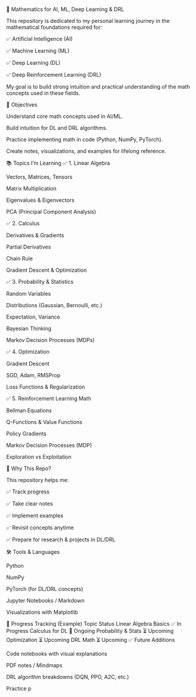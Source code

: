 📘 Mathematics for AI, ML, Deep Learning & DRL

This repository is dedicated to my personal learning journey in the mathematical foundations required for:

✅ Artificial Intelligence (AI)

✅ Machine Learning (ML)

✅ Deep Learning (DL)

✅ Deep Reinforcement Learning (DRL)

My goal is to build strong intuition and practical understanding of the math concepts used in these fields.

🎯 Objectives

Understand core math concepts used in AI/ML.

Build intuition for DL and DRL algorithms.

Practice implementing math in code (Python, NumPy, PyTorch).

Create notes, visualizations, and examples for lifelong reference.

📚 Topics I’m Learning
✅ 1. Linear Algebra

Vectors, Matrices, Tensors

Matrix Multiplication

Eigenvalues & Eigenvectors

PCA (Principal Component Analysis)

✅ 2. Calculus

Derivatives & Gradients

Partial Derivatives

Chain Rule

Gradient Descent & Optimization

✅ 3. Probability & Statistics

Random Variables

Distributions (Gaussian, Bernoulli, etc.)

Expectation, Variance

Bayesian Thinking

Markov Decision Processes (MDPs)

✅ 4. Optimization

Gradient Descent

SGD, Adam, RMSProp

Loss Functions & Regularization

✅ 5. Reinforcement Learning Math

Bellman Equations

Q-Functions & Value Functions

Policy Gradients

Markov Decision Processes (MDP)

Exploration vs Exploitation

🧠 Why This Repo?

This repository helps me:

✅ Track progress

✅ Take clear notes

✅ Implement examples

✅ Revisit concepts anytime

✅ Prepare for research & projects in DL/DRL

🛠 Tools & Languages

Python

NumPy

PyTorch (for DL/DRL concepts)

Jupyter Notebooks / Markdown

Visualizations with Matplotlib

📅 Progress Tracking (Example)
Topic Status
Linear Algebra Basics ✅ In Progress
Calculus for DL 🔄 Ongoing
Probability & Stats ⏳ Upcoming
Optimization ⏳ Upcoming
DRL Math ⏳ Upcoming
✅ Future Additions

Code notebooks with visual explanations

PDF notes / Mindmaps

DRL algorithm breakdowns (DQN, PPO, A2C, etc.)

Practice p
